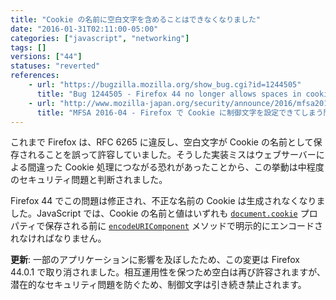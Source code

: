 ```yaml
---
title: "Cookie の名前に空白文字を含めることはできなくなりました"
date: "2016-01-31T02:11:00-05:00"
categories: ["javascript", "networking"]
tags: []
versions: ["44"]
statuses: "reverted"
references:
    - url: "https://bugzilla.mozilla.org/show_bug.cgi?id=1244505"
      title: "Bug 1244505 - Firefox 44 no longer allows spaces in cookie names, breaking some apps"
    - url: "http://www.mozilla-japan.org/security/announce/2016/mfsa2016-04.html"
      title: "MFSA 2016-04 - Firefox で Cookie に制御文字を設定できてしまう問題"
---
```

これまで Firefox は、RFC 6265 に違反し、空白文字が Cookie の名前として保存されることを誤って許容していました。そうした実装ミスはウェブサーバーによる間違った Cookie 処理につながる恐れがあったことから、この挙動は中程度のセキュリティ問題と判断されました。

Firefox 44 でこの問題は修正され、不正な名前の Cookie は生成されなくなりました。JavaScript では、Cookie の名前と値はいずれも [`document.cookie`](https://developer.mozilla.org/ja/docs/Web/API/Document/cookie) プロパティで保存される前に [`encodeURIComponent`](https://developer.mozilla.org/ja/docs/Web/JavaScript/Reference/Global_Objects/encodeURIComponent) メソッドで明示的にエンコードされなければなりません。

**更新**: 一部のアプリケーションに影響を及ぼしたため、この変更は Firefox 44.0.1 で取り消されました。相互運用性を保つため空白は再び許容されますが、潜在的なセキュリティ問題を防ぐため、制御文字は引き続き禁止されます。
